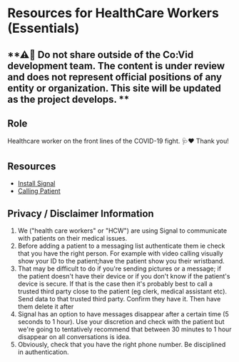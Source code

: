 # Resources for HealthCare Workers (Essentials)

## **⚠🛑 Do not share outside of the Co:Vid development team. The content is under review and does not represent official positions of any entity or organization. This site will be updated as the project develops. **

## Role
Healthcare worker on the front lines of the COVID-19 fight. 🩺♥ Thank you!

## Resources
* [Install Signal](documents/CoVid_Signal_installation_hcw.pdf)
* [Calling Patient](documents/CoVid_hcw_call_patient.pdf)

## Privacy / Disclaimer Information
1. We ("health care workers" or "HCW") are using Signal to communicate with patients on their medical issues.
2. Before adding a patient to a messaging list authenticate them ie check that you have the right person.  For example with video calling visually show your ID to the patient;have the patient show you their wristband.
3. That may be difficult to do if you're sending pictures or a message; if the patient doesn't have their device or if you don't know if the patient's device is secure.  If that is the case then it's probably best to call a trusted third party close to the patient (eg clerk, medical assistant etc).  Send data to that trusted third party.  Confirm they have it.  Then have them delete it after
4. Signal has an option to have messages disappear after a certain time (5 seconds to 1 hour).  Use your discretion and check with the patient but we're going to tentatively recommend that between 30 minutes to 1 hour disappear on all conversations is idea.
5. Obviously, check that you have the right phone number.  Be disciplined in authentication.
